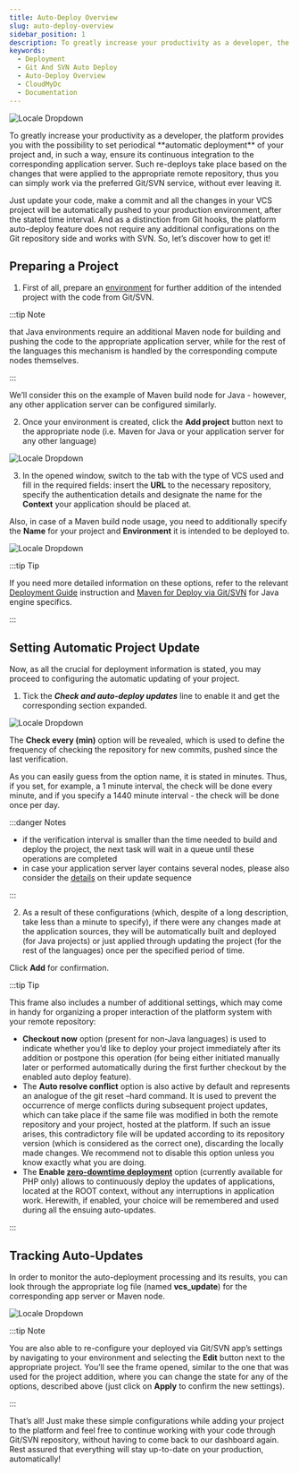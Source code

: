 ```yaml
---
title: Auto-Deploy Overview
slug: auto-deploy-overview
sidebar_position: 1
description: To greatly increase your productivity as a developer, the platform provides you with the possibility to set periodical automatic deployment of your project and, in such a way, ensure its continuous integration to the corresponding application server.
keywords:
  - Deployment
  - Git And SVN Auto Deploy
  - Auto-Deploy Overview
  - CloudMyDc
  - Documentation
---
```


<!-- ## Auto-Deploy of Git/SVN Updates -->

<div style={{
    display: 'grid',
    gridTemplateColumns: '0.23fr 1fr',
    gap: '10px'
}}>
<div>

![Locale Dropdown](./img/Auto-DeployOverview/1continuous-inegration-icon.png)

</div>

<div>
  To greatly increase your productivity as a developer, the platform provides you with the possibility to set periodical **automatic deployment** of your project and, in such a way, ensure its continuous integration to the corresponding application server. Such re-deploys take place based on the changes that were applied to the appropriate remote repository, thus you can simply work via the preferred Git/SVN service, without ever leaving it.
</div>

</div>

Just update your code, make a commit and all the changes in your VCS project will be automatically pushed to your production environment, after the stated time interval. And as a distinction from Git hooks, the platform auto-deploy feature does not require any additional configurations on the Git repository side and works with SVN. So, let’s discover how to get it!

## Preparing a Project

1. First of all, prepare an [environment](/environment-management/setting-up-environment) for further addition of the intended project with the code from Git/SVN.

:::tip Note

that Java environments require an additional Maven node for building and pushing the code to the appropriate application server, while for the rest of the languages this mechanism is handled by the corresponding compute nodes themselves.

:::

We’ll consider this on the example of Maven build node for Java - however, any other application server can be configured similarly.

2. Once your environment is created, click the **Add project** button next to the appropriate node (i.e. Maven for Java or your application server for any other language)

<div style={{
    display:'flex',
    justifyContent: 'center',
    margin: '0 0 1rem 0'
}}>

![Locale Dropdown](./img/Auto-DeployOverview/2dashb.png)

</div>

3. In the opened window, switch to the tab with the type of VCS used and fill in the required fields: insert the **URL** to the necessary repository, specify the authentication details and designate the name for the **Context** your application should be placed at.

Also, in case of a Maven build node usage, you need to additionally specify the **Name** for your project and **Environment** it is intended to be deployed to.

<div style={{
    display:'flex',
    justifyContent: 'center',
    margin: '0 0 1rem 0'
}}>

![Locale Dropdown](./img/Auto-DeployOverview/3add.png)

</div>

:::tip Tip

If you need more detailed information on these options, refer to the relevant [Deployment Guide](/deployment/deployment-guide) instruction and [Maven for Deploy via Git/SVN](/java/build-node/java-vcs-deployment-with-maven) for Java engine specifics.

:::

## Setting Automatic Project Update

Now, as all the crucial for deployment information is stated, you may proceed to configuring the automatic updating of your project.

1. Tick the **_Check and auto-deploy updates_** line to enable it and get the corresponding section expanded.

<div style={{
    display:'flex',
    justifyContent: 'center',
    margin: '0 0 1rem 0'
}}>

![Locale Dropdown](./img/Auto-DeployOverview/3.5autodeploy.png)

</div>

The **Check every (min)** option will be revealed, which is used to define the frequency of checking the repository for new commits, pushed since the last verification.

As you can easily guess from the option name, it is stated in minutes. Thus, if you set, for example, a 1 minute interval, the check will be done every minute, and if you specify a 1440 minute interval - the check will be done once per day.

:::danger Notes

- if the verification interval is smaller than the time needed to build and deploy the project, the next task will wait in a queue until these operations are completed
- in case your application server layer contains several nodes, please also consider the [details](/deployment/git-&-svn-auto-deploy/auto-deploy-for-multiple-containers) on their update sequence

:::

2. As a result of these configurations (which, despite of a long description, take less than a minute to specify), if there were any changes made at the application sources, they will be automatically built and deployed (for Java projects) or just applied through updating the project (for the rest of the languages) once per the specified period of time.

Click **Add** for confirmation.

:::tip Tip

This frame also includes a number of additional settings, which may come in handy for organizing a proper interaction of the platform system with your remote repository:

- **Checkout now** option (present for non-Java languages) is used to indicate whether you’d like to deploy your project immediately after its addition or postpone this operation (for being either initiated manually later or performed automatically during the first further checkout by the enabled auto deploy feature).
- The **Auto resolve conflict** option is also active by default and represents an analogue of the git reset –hard command. It is used to prevent the occurrence of merge conflicts during subsequent project updates, which can take place if the same file was modified in both the remote repository and your project, hosted at the platform. If such an issue arises, this contradictory file will be updated according to its repository version (which is considered as the correct one), discarding the locally made changes. We recommend not to disable this option unless you know exactly what you are doing.
- The **Enable [zero-downtime deployment](/php/zdt-deployment-for-php)** option (currently available for PHP only) allows to continuously deploy the updates of applications, located at the ROOT context, without any interruptions in application work. Herewith, if enabled, your choice will be remembered and used during all the ensuing auto-updates.

:::

## Tracking Auto-Updates

In order to monitor the auto-deployment processing and its results, you can look through the appropriate log file (named **vcs_update**) for the corresponding app server or Maven node.

<div style={{
    display:'flex',
    justifyContent: 'center',
    margin: '0 0 1rem 0'
}}>

![Locale Dropdown](./img/Auto-DeployOverview/4log.png)

</div>

:::tip Note

You are also able to re-configure your deployed via Git/SVN app’s settings by navigating to your environment and selecting the **Edit** button next to the appropriate project. You’ll see the frame opened, similar to the one that was used for the project addition, where you can change the state for any of the options, described above (just click on **Apply** to confirm the new settings).

:::

That’s all! Just make these simple configurations while adding your project to the platform and feel free to continue working with your code through Git/SVN repository, without having to come back to our dashboard again. Rest assured that everything will stay up-to-date on your production, automatically!
